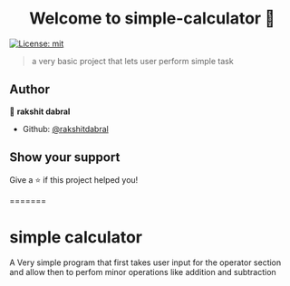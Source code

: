 <h1 align="center">Welcome to simple-calculator 👋</h1>
<p>
  <a href="#" target="_blank">
    <img alt="License: mit" src="https://img.shields.io/badge/License-mit-yellow.svg" />
  </a>
</p>

> a very basic project that lets user perform simple task

## Author

👤 **rakshit dabral**

* Github: [@rakshitdabral](https://github.com/rakshitdabral)

## Show your support

Give a ⭐️ if this project helped you!

=======
# simple calculator
 
A Very simple program that first takes user input for the operator section and allow then to perfom minor operations like addition and subtraction

>>>>>>> 
